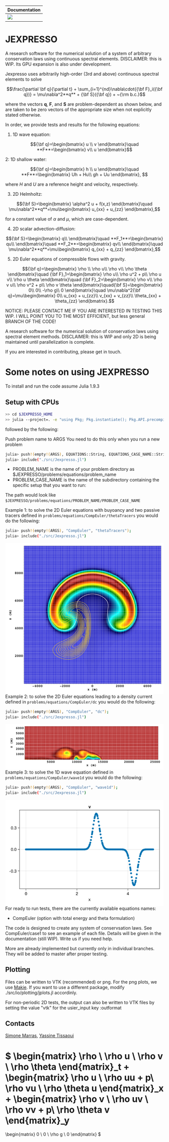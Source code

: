 | **Documentation** |
|:------------ |
| [![](https://img.shields.io/badge/docs-stable-blue.svg)](https://smarras79.github.io/Jexpresso/dev/)

# JEXPRESSO
A research software for the numerical solution of a system of arbitrary conservation laws using continuous spectral elements. DISCLAIMER: this is WIP. Its GPU expansion is also under development. 


Jexpresso uses arbitrarily high-order (3rd and above) continuous spectral elements to solve

$$\frac{\partial \bf q}{\partial t} + \sum_{i=1}^{nd}\nabla\cdot{{\bf F}_i({\bf q})} = \mu\nabla^2**q** + {\bf S}({\bf q}) + ~{\rm b.c.}$$

where the vectors **q**, **F**, and **S** are problem-dependent as shown below,
and are taken to be zero vectors of the appropriate size when not explicitly stated otherwise.

In order, we provide tests and results for the following equations:

1. 1D wave equation:
   
$${\bf q}=\begin{bmatrix}
u \\
v
\end{bmatrix}\quad **F**=\begin{bmatrix}
v\\
u
\end{bmatrix}$$

2: 1D shallow water:

$${\bf q}=\begin{bmatrix}
h \\
u
\end{bmatrix}\quad **F**=\begin{bmatrix}
Uh + Hu\\
gh + Uu
\end{bmatrix}, $$

where $H$ and $U$ are a reference height and velocity, respectively.

3. 2D Helmholtz:
   
$${\bf S}=\begin{bmatrix}
\alpha^2 u + f(x,z)
\end{bmatrix}\quad \mu\nabla^2**q**=\mu\begin{bmatrix}
u_{xx} + u_{zz}
\end{bmatrix},$$

for a constant value of $\alpha$ and $\mu$, which are case-dependent.

4. 2D scalar advection-diffusion:

$${\bf S}=\begin{bmatrix}
q\\
\end{bmatrix}\quad **F_1**=\begin{bmatrix}
qu\\
\end{bmatrix}\quad **F_2**=\begin{bmatrix}
qv\\
\end{bmatrix}\quad  \mu\nabla^2**q**=\mu\begin{bmatrix}
q_{xx} + q_{zz}
\end{bmatrix},$$

5. 2D Euler equations of compressible flows with gravity.

$${\bf q}=\begin{bmatrix}
\rho \\
\rho u\\
\rho v\\
\rho \theta
\end{bmatrix}\quad {\bf F}_1=\begin{bmatrix}
\rho u\\
\rho u^2 + p\\
\rho u v\\
\rho u \theta
\end{bmatrix}\quad {\bf F}_2=\begin{bmatrix}
\rho v\\
\rho v u\\
\rho v^2 + p\\
\rho v \theta
\end{bmatrix}\quad{\bf S}=\begin{bmatrix}
0\\
0\\
-\rho g\\
0
\end{bmatrix}\quad  \mu\nabla^2{\bf q}=\mu\begin{bmatrix}
0\\
u_{xx} + u_{zz}\\
v_{xx} + v_{zz}\\
\theta_{xx} + \theta_{zz}
\end{bmatrix}.$$


NOTICE: PLEASE CONTACT ME IF YOU ARE INTERESTED IN TESTING THIS WIP. 
I WILL POINT YOU TO THE MOST EFFICIENT, but less general BRANCH OF THE CODE!

A research software for the numerical solution of conservation laws using spectral element methods. DISCLAIMER: this is WIP and only 2D is being maintained until parallelization is complete.

If you are interested in contributing, please get in touch.

# Some notes on using JEXPRESSO

To install and run the code assume Julia 1.9.3

## Setup with CPUs

```bash
>> cd $JEXPRESSO_HOME
>> julia --project=. -e "using Pkg; Pkg.instantiate(); Pkg.API.precompile()"
```
followed by the following:

Push problem name to ARGS
You need to do this only when you run a new problem
```bash
julia> push!(empty!(ARGS), EQUATIONS::String, EQUATIONS_CASE_NAME::String);
julia> include("./src/Jexpresso.jl")
```

* PROBLEM_NAME is the name of your problem directory as $JEXPRESSO/problems/equations/problem_name
* PROBLEM_CASE_NAME is the name of the subdirectory containing the specific setup that you want to run: 

The path would look like 
```$JEXPRESSO/problems/equations/PROBLEM_NAME/PROBLEM_CASE_NAME```

Example 1: to solve the 2D Euler equations with buyoancy and two passive tracers defined in `problems/equations/CompEuler/thetaTracers` you would do the following:
```bash
julia> push!(empty!(ARGS), "CompEuler", "thetaTracers");
julia> include("./src/Jexpresso.jl")
```

<img src="assets/thetaTracersMesh.png"
     alt="Markdown icon"
     style="float: left; margin-right: 5px;" />


Example 2: to solve the 2D Euler equations leading to a density current defined in `problems/equations/CompEuler/dc` you would do the following:
```bash
julia> push!(empty!(ARGS), "CompEuler", "dc");
julia> include("./src/Jexpresso.jl")
```

<img src="assets/dc.png"
     alt="Markdown icon"
     style="float: left; margin-right: 7px;" />

Example 3: to solve the 1D wave equation  defined in `problems/equations/CompEuler/wave1d` you would do the following:
```bash
julia> push!(empty!(ARGS), "CompEuler", "wave1d");
julia> include("./src/Jexpresso.jl")
```

<img src="assets/wave1d-v.png"
     alt="Markdown icon"
     style="float: left; margin-right: 7px;" />



For ready to run tests, there are the currently available equations names:

* CompEuler (option with total energy and theta formulation)

The code is designed to create any system of conservsation laws. See CompEuler/case1 to see an example of each file.
Details will be given in the documentation (still WIP). Write us if you need help.

More are already implemented but currently only in individual branches. They will be added to master after proper testing.

## Plotting
Files can be written to VTK (recommended) or png. For the png plots, we use [Makie](https://github.com/MakieOrg/Makie.jl). If you want to use a different package,
modify ./src/io/plotting/jplots.jl accordinly.

For non-periodic 2D tests, the output can also be written to VTK files by setting the value "vtk" for the usier_input key :outformat

## Contacts
[Simone Marras](mailto:smarras@njit.edu), [Yassine Tissaoui](mailto:yt277@njit.edu)



$
\begin{matrix}
\rho  \\
\rho u \\
\rho v \\
\rho \theta 
\end{matrix}_t
+
\begin{matrix}
\rho u  \\
\rho uu + p\\
\rho vu \\
\rho \theta u
\end{matrix}_x
+
\begin{matrix}
\rho v  \\
\rho uv \\
\rho vv + p\\
\rho \theta v
\end{matrix}_y
= 
\begin{matrix}
0  \\
0 \\
\rho g \\
0
\end{matrix}
$
